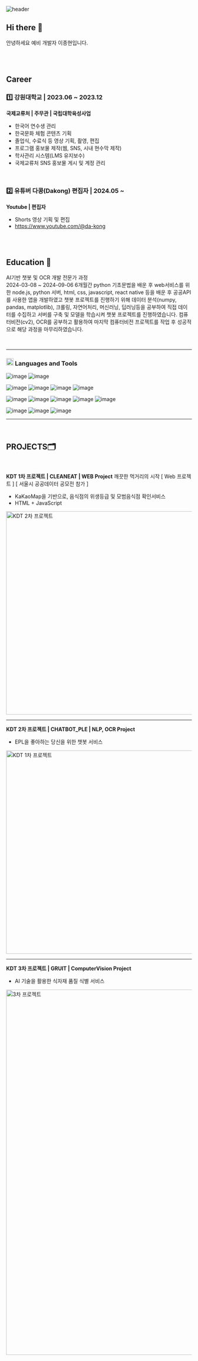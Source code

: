 ![header](https://capsule-render.vercel.app/api?type=rounded&color=0:36473C,100:2F4F4F&text=JongHyeon&fontColor=ffffff&fontSize=45&animation=twinkling&desc=git%20hub&descAlignY=70&descAlign=50&descSize=20&height=200)


## Hi there 👋
안녕하세요 예비 개발자 이종현입니다.


<br>
<br>

## Career

### 1️⃣ 강원대학교 | 2023.06 ~ 2023.12
**국제교류처 | 주무관 | 국립대학육성사업**

- 한국어 연수생 관리
- 한국문화 체험 콘텐츠 기획
- 졸업식, 수료식 등 영상 기획, 촬영, 편집
- 프로그램 홍보물 제작(웹, SNS, 시내 현수막 제작)
- 학사관리 시스템(LMS 유지보수)
- 국제교류처 SNS 홍보물 게시 및 계정 관리
<br>

### 2️⃣ 유튜버 다콩(Dakong) 편집자 | 2024.05 ~
**Youtube | 편집자**

- Shorts 영상 기획 및 편집
- https://www.youtube.com/@da-kong


<br>
<br>


## Education 📒

AI기반 챗봇 및 OCR 개발 전문가 과정
<br>
2024-03-08 ~ 2024-09-06 6개월간 python 기초문법을 배운 후 web서비스를 위한 node.js, python 서버, html, css, javascript, react native 등을 배운 후 공공API를 사용한 앱을 개발하였고 챗봇 프로젝트를 진행하기 위해 데이터 분석(numpy, pandas, matplotlib), 크롤링, 자연어처리, 머신러닝, 딥러닝등을 공부하여 직접 데이터를 수집하고 서버를 구축 및 모델을 학습시켜 챗봇 프로젝트를 진행하였습니다. 컴퓨터비전(cv2), OCR를 공부하고 활용하여 마지막 컴퓨터비전 프로젝트를 작업 후 성공적으로 해당 과정을 마무리하였습니다.



<br>

<hr>

### <img src="https://github.com/user-attachments/assets/45230baf-f26a-4dee-b446-189153f67626" width="20"/> Languages and Tools

![image](https://github.com/user-attachments/assets/5accb517-be94-4a11-8079-5eff54a9b350)
![image](https://github.com/user-attachments/assets/a4604413-e157-41bd-875a-0cf41874e298)

![image](https://github.com/user-attachments/assets/72b8ffcd-4f2b-413a-982f-b9948ef89cb6)
![image](https://github.com/user-attachments/assets/1f5acc72-0308-4d84-8faa-6980706d907a)
![image](https://github.com/user-attachments/assets/965837eb-1b40-4e54-81b1-f21b35aaa0d2)
![image](https://github.com/user-attachments/assets/2a48aefc-868e-4995-9ef4-bbec05dac278)

![image](https://github.com/user-attachments/assets/832ab43f-e08d-46e6-992e-f562e31ab66e)
![image](https://github.com/user-attachments/assets/f781f5dc-bdba-43b9-ba60-feb3529beec9)
![image](https://github.com/user-attachments/assets/21c9d680-5c36-4bd6-85e1-b49ea9506baf)
![image](https://github.com/user-attachments/assets/2d950c8b-48b7-4ab8-8579-4fb977f8fed2)
![image](https://github.com/user-attachments/assets/8b28b69e-1cd0-4e73-b37d-64fe8de32404)

![image](https://github.com/user-attachments/assets/8c8946e5-2602-45b8-9e3f-4698b71ffc75)
![image](https://github.com/user-attachments/assets/ba4ac854-93aa-44c2-b0ea-7bf4c2d717cc)
![image](https://github.com/user-attachments/assets/2c492224-ea57-475e-bc78-f981e8d57b62)

<hr>
<br>

## PROJECTS🗂

<br>

**KDT 1차 프로젝트 | CLEANEAT | WEB Project**
깨끗한 먹거리의 시작 [ Web 프로젝트 ]
[ 서울시 공공데이터 공모전 참가 ]
- KaKaoMap을 기반으로, 음식점의 위생등급 및 모범음식점 확인서비스
- HTML + JavaScript
<img src="https://github.com/user-attachments/assets/70a62c80-7efd-43cb-990b-80403e6ebc38" width="1000" height="550" alt="KDT 2차 프로젝트">


<hr>

**KDT 2차 프로젝트 | CHATBOT_PLE | NLP, OCR Project**
- EPL을 좋아하는 당신을 위한 챗봇 서비스
<img src="https://github.com/user-attachments/assets/b86a1bca-70e6-49db-80b6-9eeb7454bf19" width="1000" height="550" alt="KDT 1차 프로젝트">

<hr>

**KDT 3차 프로젝트 | GRUIT | ComputerVision Project**
- AI 기술을 활용한 식자재 품질 식별 서비스
<img width="988" alt="3차 프로젝트" src="https://github.com/user-attachments/assets/fb486847-3cdb-4a34-9437-2e24a80b349c">


